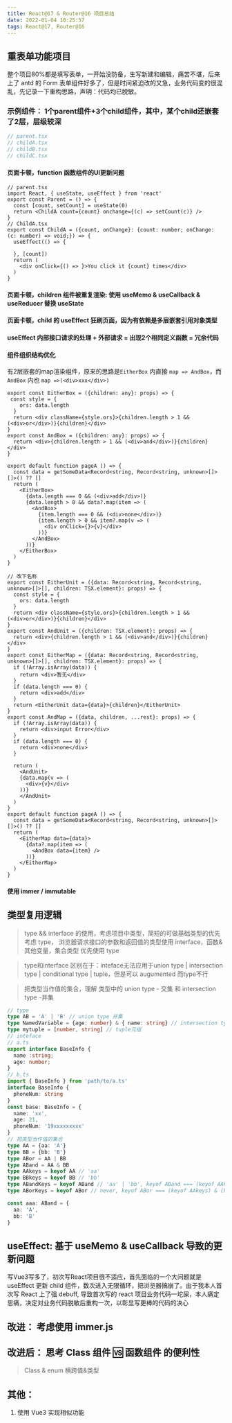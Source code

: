 ```yaml
---
title: React@17 & Router@16 项目总结
date: 2022-01-04 10:25:57
tags: React@17, Router@16
---
```


## 重表单功能项目

整个项目80%都是填写表单，一开始没防备，生写新建和编辑，痛苦不堪，后来上了 antd 的 Form 表单组件好多了，但是时间紧迫改的又急，业务代码变的很混乱，先记录一下重构思路，声明：代码均已脱敏。

### 示例组件： 1个parent组件+3个child组件，其中，某个child还嵌套了2层，层级较深

```ts
// parent.tsx
// childA.tsx
// childB.tsx
// childC.tsx
```

#### 页面卡顿，function 函数组件的UI更新问题

```tsx
// parent.tsx
import React, { useState, useEffect } from 'react'
export const Parent = () => {
  const [count, setCount] = useState(0)
  return <ChildA count={count} onchange={(c) => setCount(c)} />
}
// ChildA.tsx
export const ChildA = ({count, onChange}: {count: number; onChange: (c: number) => void;}) => {
  useEffect(() => {
    
  }, [count])
  return (
    <div onClick={() => }>You click it {count} times</div>
  )
}
```
#### 页面卡顿，children 组件被重复渲染: 使用 useMemo & useCallback & useReducer 替换 useState
#### 页面卡顿，child 的 useEffect 狂刷页面，因为有依赖是多层嵌套引用对象类型
#### useEffect 内部接口请求的处理 + 外部请求 = 出现2个相同定义函数 = 冗余代码

#### 组件组织结构优化

有2层嵌套的map渲染组件，原来的思路是`EitherBox` 内直接 `map => AndBox`，而 `AndBox` 内也 `map =>(<div>xxx</div>)`

```tsx 原思路
export const EitherBox = ({children: any}: props) => {
 const style = {
    ors: data.length
  }
  return <div className={style.ors}>{children.length > 1 && (<div>or</div>)}{children}</div>
}
export const AndBox = ({children: any}: props) => {
  return <div>{children.length > 1 && (<div>and</div>)}{children}</div>
}

export default function pageA () => {
  const data = getSomeData<Record<string, Record<string, unknown>[]>[]>() ?? []
  return (
    <EitherBox>
      {data.length === 0 && (<div>add</div>)}
      {data.length > 0 && data?.map(item => (
        <AndBox>
          {item.length === 0 && (<div>none</div>)}
          {item.length > 0 && item?.map(v => (
            <div onClick={}>{v}</div>
          ))}
        </AndBox>
      ))}
    </EitherBox>
  )
}
```

```tsx 优化后
// 改下名称
export const EitherUnit = ({data: Record<string, Record<string, unknown>[]>[], children: TSX.element}: props) => {
  const style = {
    ors: data.length
  }
  return <div className={style.ors}>{children.length > 1 && (<div>or</div>)}{children}</div>
}
export const AndUnit = ({children: TSX.element}: props) => {
  return <div>{children.length > 1 && (<div>and</div>)}{children}</div>
}
export const EitherMap = ({data: Record<string, Record<string, unknown>[]>[], children: TSX.element}: props) => {
  if (!Array.isArray(data)) {
    return <div>暂无</div>
  }
  if (data.length === 0) {
    return <div>add</div>
  }
  return <EitherUnit data={data}>{children}</EitherUnit>
}
export const AndMap = ({data, children, ...rest}: props) => {
  if (!Array.isArray(data)) {
    return <div>input Error</div>
  }
  if (data.length === 0) {
    return <div>none</div>
  }

  return (
    <AndUnit>
    {data.map(v => (
      <div>{v}</div>
    ))}
    </AndUnit>
  )
}
export default function pageA () => {
  const data = getSomeData<Record<string, Record<string, unknown>[]>[]>() ?? []
  return (
    <EitherMap data={data}>
      {data?.map(item => (
        <AndBox data={item} />
      ))}
    </EitherMap>
  )
}
```

#### 使用 immer / immutable 


## 类型复用逻辑

> type && interface 的使用，考虑项目中类型，简短的可做基础类型的优先考虑 type， 浏览器请求接口的参数和返回值的类型使用 interface，函数&其他变量，集合类型 优先使用 type

> type和interface 区别在于：inteface无法应用于union type | intersection type | conditional type | tuple，但是可以 augumented 而type不行

> 把类型当作值的集合，理解 类型中的 union type - 交集 和 intersection type -并集

```ts
// type
type AB = 'A' | 'B' // union type 并集
type NamedVariable = {age: number} & { name: string} // intersection type 交集
type mytuple = [number, string] // tuple元组
// inteface
// a.ts
export interface BaseInfo {
  name :string;
  age: number;
}
// b.ts
import { BaseInfo } from 'path/to/a.ts'
interface BaseInfo {
  phoneNum: string
}
const base: BaseInfo = {
  name: 'xx',
  age: 21,
  phoneNum: '19xxxxxxxxx'
}
// 把类型当作值的集合
type AA = {aa: 'A'}
type BB = {bb: 'B'}
type ABor = AA | BB
type ABand = AA & BB
type AAkeys = keyof AA // 'aa'
type BBkeys = keyof BB // 'bb'
type ABandKeys = keyof ABand // 'aa' | 'bb', keyof ABand === (keyof AAkeys) | (keyof BBkeys)
type ABorKeys = keyof ABor // never, keyof ABor === (keyof AAkeys) & (keyof BBkeys)

const aaa: ABand = {
  aa: 'A',
  bb: 'B'
}
```

## useEffect: 基于 useMemo & useCallback 导致的更新问题

写Vue3写多了，初次写React项目很不适应，首先面临的一个大问题就是 useEffect 更新 child 组件，数次进入无限循环，把浏览器搞崩了。由于我本人首次写 React 上了强 debuff, 导致首次写的 react 项目业务代码一坨屎，本人痛定思痛，决定对业务代码脱敏后重构一次，以彰显写更棒的代码的决心


## 改进： 考虑使用 immer.js

## 改进后： 思考 Class 组件 🆚 函数组件 的便利性

> Class & enum 横跨值&类型

## 其他： 
1. 使用 Vue3 实现相似功能